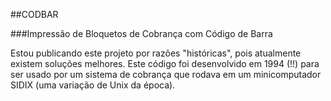 ##CODBAR 

###Impressão de Bloquetos de Cobrança com Código de Barra


Estou publicando este projeto por razões "históricas", pois atualmente existem soluções melhores. 
Este código foi desenvolvido em 1994 (!!) para ser usado por um sistema de cobrança que rodava em um 
minicomputador SIDIX (uma variação de Unix da época). 
